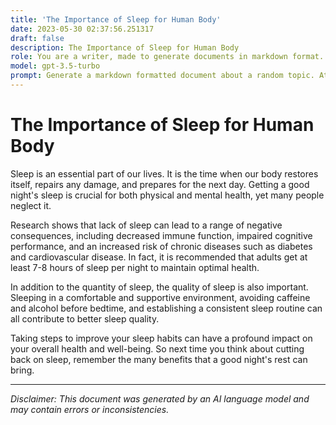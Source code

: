 ```yaml
---
title: 'The Importance of Sleep for Human Body'
date: 2023-05-30 02:37:56.251317
draft: false
description: The Importance of Sleep for Human Body
role: You are a writer, made to generate documents in markdown format. It is very important that all of the documents you generate are in valid markdown format.
model: gpt-3.5-turbo
prompt: Generate a markdown formatted document about a random topic. At the bottom, include a disclaimer explaining that the document was generated by you. The first line of the document should be the title. Make sure that the entire document is in proper markdown format, using a mix of various tags to make the document visually appealing.
---
```


# The Importance of Sleep for Human Body

Sleep is an essential part of our lives. It is the time when our body restores itself, repairs any damage, and prepares for the next day. Getting a good night's sleep is crucial for both physical and mental health, yet many people neglect it. 

Research shows that lack of sleep can lead to a range of negative consequences, including decreased immune function, impaired cognitive performance, and an increased risk of chronic diseases such as diabetes and cardiovascular disease. In fact, it is recommended that adults get at least 7-8 hours of sleep per night to maintain optimal health. 

In addition to the quantity of sleep, the quality of sleep is also important. Sleeping in a comfortable and supportive environment, avoiding caffeine and alcohol before bedtime, and establishing a consistent sleep routine can all contribute to better sleep quality. 

Taking steps to improve your sleep habits can have a profound impact on your overall health and well-being. So next time you think about cutting back on sleep, remember the many benefits that a good night's rest can bring.

---

*Disclaimer: This document was generated by an AI language model and may contain errors or inconsistencies.*